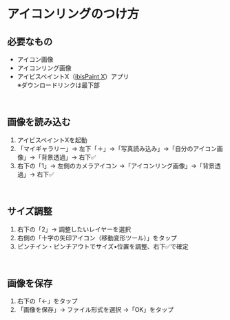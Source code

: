 # アイコンリングのつけ方

## 必要なもの
- アイコン画像
- アイコンリング画像
- アイビスペイントX（[ibisPaint X](https://ibispaint.com)）アプリ  
  ※ダウンロードリンクは最下部

<br>

## 画像を読み込む

1. アイビスペイントXを起動
2. 「マイギャラリー」→ 左下「＋」→「写真読み込み」→「自分のアイコン画像」→「背景透過」→ 右下✅  
3. 右下の「1」→ 左側のカメラアイコン →「アイコンリング画像」→「背景透過」→ 右下✅  

<br>

## サイズ調整

1. 右下の「2」→ 調整したいレイヤーを選択  
2. 右側の「十字の矢印アイコン（移動変形ツール）」をタップ  
3. ピンチイン・ピンチアウトでサイズ•位置を調整、右下✅で確定  

<br>

## 画像を保存

1. 右下の「←」をタップ  
2. 「画像を保存」→ ファイル形式を選択 →「OK」をタップ  


